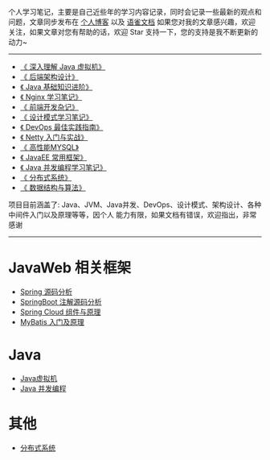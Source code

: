个人学习笔记，主要是自己近些年的学习内容记录，同时会记录一些最新的观点和问题，文章同步发布在 [个人博客](https://www.zhoutao123.com)
以及 [语雀文档](https://www.yuque.com/zhoutao123) 如果您对我的文章感兴趣，欢迎关注，如果文章对您有帮助的话，欢迎 Star 支持一下，您的支持是我不断更新的动力~

---
+ [《 深入理解 Java 虚拟机》](https://www.zhoutao123.com/page/book/1)
+ [《 后端架构设计》](https://www.zhoutao123.com/page/book/2)
+ [《 Java 基础知识进阶》](https://www.zhoutao123.com/page/book/3)
+ [《 Nginx 学习笔记》](https://www.zhoutao123.com/page/book/4)
+ [《 前端开发杂记》](https://www.zhoutao123.com/page/book/5)
+ [《 设计模式学习笔记》](https://www.zhoutao123.com/page/book/6)
+ [《 DevOps 最佳实践指南》](https://www.zhoutao123.com/page/book/7)
+ [《 Netty 入门与实战》](https://www.zhoutao123.com/page/book/8)
+ [《 高性能MYSQL》](https://www.zhoutao123.com/page/book/9)
+ [《 JavaEE 常用框架》](https://www.zhoutao123.com/page/book/10)
+ [《 Java 并发编程学习笔记》](https://www.zhoutao123.com/page/book/11)
+ [《 分布式系统》](https://www.zhoutao123.com/page/book/12)
+ [《 数据结构与算法》](https://www.zhoutao123.com/page/book/13)

项目目前涵盖了: Java、JVM、Java并发、DevOps、设计模式、架构设计、各种中间件入门以及原理等等，因个人 能力有限，如果文档有错误，欢迎指出，非常感谢

---

# JavaWeb 相关框架

+ [Spring 源码分析](./java/spring/README.md)
+ [SpringBoot 注解源码分析](./java/spring_boot/README.md)
+ [Spring Cloud 组件与原理](./java/spring_cloud/README.md)
+ [MyBatis 入门及原理](./java/mybatis/README.md)


# Java
+ [Java虚拟机](./java/jvm/README.md)
+ [Java 并发编程](./java/concurrent/README.md)

# 其他
+ [分布式系统](./java/distributed/README.md)




